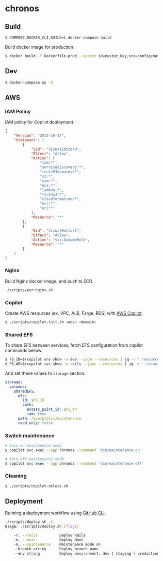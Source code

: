 # chronos

## Build

```sh
$ COMPOSE_DOCKER_CLI_BUILD=1 docker-compose build
```

Build docker image for production.

```sh
$ docker build -f Dockerfile.prod --secret id=master_key,src=config/master.key .
```

## Dev

```sh
$ docker-compose up -d
```

## AWS

### IAM Policy

IAM policy for Copilot deployment.

```json
{
    "Version": "2012-10-17",
    "Statement": [
        {
            "Sid": "VisualEditor0",
            "Effect": "Allow",
            "Action": [
                "iam:*",
                "servicediscovery:*",
                "route53domains:*",
                "s3:*",
                "ssm:*",
                "ecs:*",
                "lambda:*",
                "route53:*",
                "cloudformation:*",
                "ecr:*",
                "ec2:*"
            ],
            "Resource": "*"
        },
        {
            "Sid": "VisualEditor1",
            "Effect": "Allow",
            "Action": "sts:AssumeRole",
            "Resource": "*"
        }
    ]
}
```

### Nginx

Build Nginx docker image, and push to ECR.

```sh
./scripts/ecr-nginx.sh
```

### Copilot

Create AWS resources (ex. VPC, ALB, Farge, RDS) with [AWS Copilot](https://aws.github.io/copilot-cli/).

```sh
$ ./scripts/copilot-init.sh <env> <domain>
```

### Shared EFS

To share EFS between services, fetch EFS configuration from copilot commands bellow.

```sh
$ FS_ID=$(copilot env show -n dev --json --resources | jq -r '.resources[] | select(.type | contains("EFS::FileSystem")) | .physicalID')
$ FS_AP=$(copilot svc show -n rails --json --resources | jq -r '.resources.dev[] | select(.type | contains("EFS::AccessPoint")) | .physicalID')
```

And set these values to `storage` section.

```yml
storage:
  volumes:
    sharedEFS:
      efs:
        id: $FS_ID
        auth:
          access_point_id: $FS_AP
          iam: true
      path: /app/public/maintenance
      read_only: false
```

### Switch maintenance

```sh
# turn on maintenance mode
$ copilot svc exec --app chronos --command 'bin/maintenance on'

# turn off maintenance mode
$ copilot svc exec --app chronos --command 'bin/maintenance off'
```

### Cleaning

```sh
$ ./scripts/copilot-delete.sh
```

## Deployment

Running a deployment workflow using [GitHub CLI](https://cli.github.com/).

```sh
./scripts/deploy.sh -h
Usage: ./scripts/deploy.sh [flags]

    -r, --rails          Deploy Rails
    -n, --nuxt           Deploy Nuxt
    -m, --maintenance    Maintenance mode on
    --branch string      Deploy branch name
    --env string         Deploy environment. dev | staging | production
```
